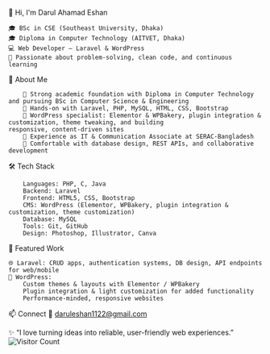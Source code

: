 👋 Hi, I'm Darul Ahamad Eshan

	🎓 BSc in CSE (Southeast University, Dhaka)
	🎓 Diploma in Computer Technology (AITVET, Dhaka)
	💻 Web Developer — Laravel & WordPress
	🌱 Passionate about problem-solving, clean code, and continuous learning

🚀 About Me 

		🔹 Strong academic foundation with Diploma in Computer Technology and pursuing BSc in Computer Science & Engineering
		🔹 Hands-on with Laravel, PHP, MySQL, HTML, CSS, Bootstrap
		🔹 WordPress specialist: Elementor & WPBakery, plugin integration & customization, theme tweaking, and building 					responsive, content-driven sites
		🔹 Experience as IT & Communication Associate at SERAC-Bangladesh
		🔹 Comfortable with database design, REST APIs, and collaborative development

🛠️ Tech Stack

		Languages: PHP, C, Java
		Backend: Laravel 
		Frontend: HTML5, CSS, Bootstrap
		CMS: WordPress (Elementor, WPBakery, plugin integration & customization, theme customization)
		Database: MySQL
		Tools: Git, GitHub
		Design: Photoshop, Illustrator, Canva

📂 Featured Work

	🌐 Laravel: CRUD apps, authentication systems, DB design, API endpoints for web/mobile
	🧩 WordPress:
		Custom themes & layouts with Elementor / WPBakery
		Plugin integration & light customization for added functionality
		Performance-minded, responsive websites


📫 Connect
	📧 daruleshan1122@gmail.com



✨ “I love turning ideas into reliable, user-friendly web experiences.”
![Visitor Count](https://profile-counter.glitch.me/Darul-Eshan/count.svg)

